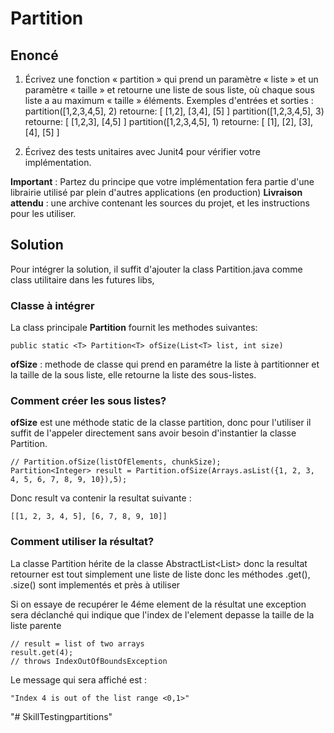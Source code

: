 # Partition
## **Enoncé**

 1.  Écrivez une fonction « partition » qui prend un paramètre « liste » et un paramètre « taille » et retourne une liste de sous liste, où chaque sous liste a au maximum « taille » éléments.
Exemples d'entrées et sorties :
partition([1,2,3,4,5], 2) retourne: [ [1,2], [3,4], [5] ]
partition([1,2,3,4,5], 3) retourne: [ [1,2,3], [4,5] ]
partition([1,2,3,4,5], 1) retourne: [ [1], [2], [3], [4], [5] ]
 
 2. Écrivez des tests unitaires avec Junit4 pour vérifier votre implémentation.

**Important** : Partez du principe que votre implémentation fera partie d'une librairie utilisé par plein d'autres applications (en production)
**Livraison attendu** : une archive contenant les sources du projet, et les instructions pour les utiliser.

## **Solution**

Pour intégrer la solution, il suffit d'ajouter la class Partition.java comme class utilitaire dans les futures libs, 

### **Classe à intégrer**
La class principale **Partition** fournit les methodes suivantes:

    public static <T> Partition<T> ofSize(List<T> list, int size)

**ofSize** : methode de classe qui prend en paramétre la liste à partitionner et la taille de la sous liste, elle retourne la liste des sous-listes.

### **Comment créer les sous listes?**
**ofSize** est une méthode static de la classe partition, donc pour l'utiliser il suffit de l'appeler directement sans avoir besoin d'instantier la classe Partition.

    // Partition.ofSize(listOfElements, chunkSize);
    Partition<Integer> result = Partition.ofSize(Arrays.asList({1, 2, 3, 4, 5, 6, 7, 8, 9, 10}),5);

Donc result va contenir la resultat suivante : 

    [[1, 2, 3, 4, 5], [6, 7, 8, 9, 10]]
    
### **Comment utiliser la résultat?**
La classe Partition hérite de la classe AbstractList<List<T>> donc la resultat retourner est tout simplement une liste de liste donc les méthodes .get(), .size() sont implementés et près à utiliser

Si on essaye de recupérer le 4éme element de la résultat une exception sera déclanché qui indique que l'index de l'element depasse la taille de la liste parente

    // result = list of two arrays
    result.get(4);
    // throws IndexOutOfBoundsException
   
   Le message qui sera affiché est : 
   
    "Index 4 is out of the list range <0,1>"
"# SkillTestingpartitions" 
